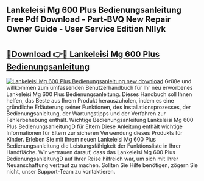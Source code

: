 ## Lankeleisi Mg 600 Plus Bedienungsanleitung Free Pdf Download - Part-BVQ New Repair Owner Guide - User Service Edition NIIyk

# <h2><a href="http://df3hk1.blite.top/?on=Lankeleisi+Mg+600+Plus+Bedienungsanleitung">🔗Download 👉🔴 Lankeleisi Mg 600 Plus Bedienungsanleitung</a></h2>

[![Lankeleisi Mg 600 Plus Bedienungsanleitung new download](https://i.imgur.com/lujVjoI.png)](http://df3hk1.blite.top/?on=Lankeleisi+Mg+600+Plus+Bedienungsanleitung)
Grüße und willkommen zum umfassenden Benutzerhandbuch für Ihr neu erworbenes Lankeleisi Mg 600 Plus Bedienungsanleitung. Dieses Handbuch soll Ihnen helfen, das Beste aus Ihrem Produkt herauszuholen, indem es eine gründliche Erläuterung seiner Funktionen, des Installationsprozesses, der Bedienungsanleitung, der Wartungstipps und der Verfahren zur Fehlerbehebung enthält. Wichtige Bedienungsanleitung Lankeleisi Mg 600 Plus BedienungsanleitungD für Eltern Diese Anleitung enthält wichtige Informationen für Eltern zur sicheren Verwendung dieses Produkts für Kinder. Erleben Sie mit Ihrem neuen Lankeleisi Mg 600 Plus Bedienungsanleitung die Leistungsfähigkeit der Funktionsliste in Ihrer Handfläche. Wir vertrauen darauf, dass das Lankeleisi Mg 600 Plus BedienungsanleitungD auf Ihrer Reise hilfreich war, um sich mit Ihrer Neuanschaffung vertraut zu machen. Sollten Sie Hilfe benötigen, zögern Sie nicht, unser Support-Team zu kontaktieren.
